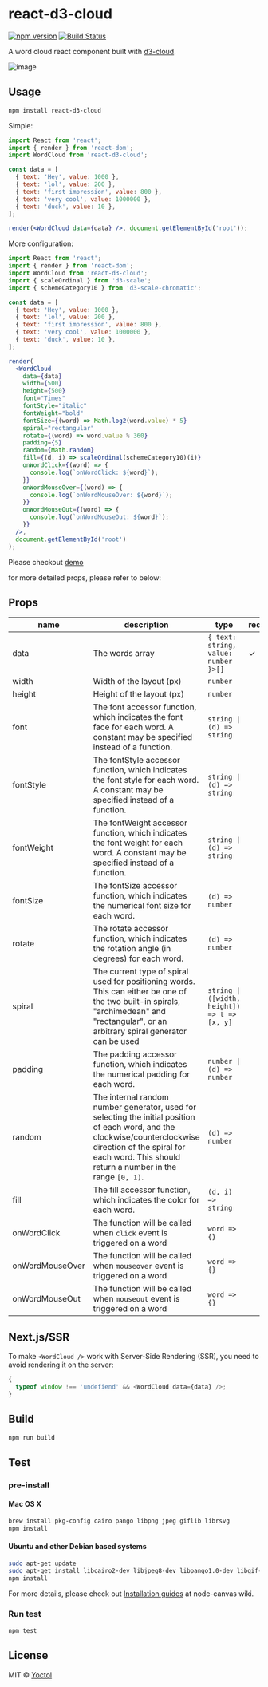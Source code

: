 # react-d3-cloud

[![npm version](https://badge.fury.io/js/react-d3-cloud.svg)](https://badge.fury.io/js/react-d3-cloud)
[![Build Status](https://github.com/Yoctol/react-d3-cloud/workflows/CI/badge.svg?branch=master)](https://github.com/Yoctol/react-d3-cloud/actions?query=branch%3Amaster)

A word cloud react component built with [d3-cloud](https://github.com/jasondavies/d3-cloud).

![image](https://cloud.githubusercontent.com/assets/6868283/20619528/fa83334c-b32f-11e6-81dd-6fe4fa6c52d9.png)

## Usage

```sh
npm install react-d3-cloud
```

Simple:

```jsx
import React from 'react';
import { render } from 'react-dom';
import WordCloud from 'react-d3-cloud';

const data = [
  { text: 'Hey', value: 1000 },
  { text: 'lol', value: 200 },
  { text: 'first impression', value: 800 },
  { text: 'very cool', value: 1000000 },
  { text: 'duck', value: 10 },
];

render(<WordCloud data={data} />, document.getElementById('root'));
```

More configuration:

```jsx
import React from 'react';
import { render } from 'react-dom';
import WordCloud from 'react-d3-cloud';
import { scaleOrdinal } from 'd3-scale';
import { schemeCategory10 } from 'd3-scale-chromatic';

const data = [
  { text: 'Hey', value: 1000 },
  { text: 'lol', value: 200 },
  { text: 'first impression', value: 800 },
  { text: 'very cool', value: 1000000 },
  { text: 'duck', value: 10 },
];

render(
  <WordCloud
    data={data}
    width={500}
    height={500}
    font="Times"
    fontStyle="italic"
    fontWeight="bold"
    fontSize={(word) => Math.log2(word.value) * 5}
    spiral="rectangular"
    rotate={(word) => word.value % 360}
    padding={5}
    random={Math.random}
    fill={(d, i) => scaleOrdinal(schemeCategory10)(i)}
    onWordClick={(word) => {
      console.log(`onWordClick: ${word}`);
    }}
    onWordMouseOver={(word) => {
      console.log(`onWordMouseOver: ${word}`);
    }}
    onWordMouseOut={(word) => {
      console.log(`onWordMouseOut: ${word}`);
    }}
  />,
  document.getElementById('root')
);
```

Please checkout [demo](https://yoctol.github.io/react-d3-cloud)

for more detailed props, please refer to below:

## Props

| name            | description                                                                                                                                                                                                              | type                                         | required | default                                       |
| --------------- | ------------------------------------------------------------------------------------------------------------------------------------------------------------------------------------------------------------------------ | -------------------------------------------- | -------- | --------------------------------------------- |
| data            | The words array                                                                                                                                                                                                          | `{ text: string, value: number }>[]`         | ✓        |
| width           | Width of the layout (px)                                                                                                                                                                                                 | `number`                                     |          | `700`                                         |
| height          | Height of the layout (px)                                                                                                                                                                                                | `number`                                     |          | `600`                                         |
| font            | The font accessor function, which indicates the font face for each word. A constant may be specified instead of a function.                                                                                              | `string \| (d) => string`                    |          | `'serif'`                                     |
| fontStyle       | The fontStyle accessor function, which indicates the font style for each word. A constant may be specified instead of a function.                                                                                        | `string \| (d) => string`                    |          | `'normal'`                                    |
| fontWeight      | The fontWeight accessor function, which indicates the font weight for each word. A constant may be specified instead of a function.                                                                                      | `string \| (d) => string`                    |          | `'normal'`                                    |
| fontSize        | The fontSize accessor function, which indicates the numerical font size for each word.                                                                                                                                   | `(d) => number`                              |          | `(d) => Math.sqrt(d.value)`                   |
| rotate          | The rotate accessor function, which indicates the rotation angle (in degrees) for each word.                                                                                                                             | `(d) => number`                              |          | `() => (~~(Math.random() * 6) - 3) * 30`      |
| spiral          | The current type of spiral used for positioning words. This can either be one of the two built-in spirals, "archimedean" and "rectangular", or an arbitrary spiral generator can be used                                 | `string \| ([width, height]) => t => [x, y]` |          | `'archimedean'`                               |
| padding         | The padding accessor function, which indicates the numerical padding for each word.                                                                                                                                      | `number \| (d) => number`                    |          | `1`                                           |
| random          | The internal random number generator, used for selecting the initial position of each word, and the clockwise/counterclockwise direction of the spiral for each word. This should return a number in the range `[0, 1)`. | `(d) => number`                              |          | `Math.random`                                 |
| fill            | The fill accessor function, which indicates the color for each word.                                                                                                                                                     | `(d, i) => string`                           |          | `(d, i) => scaleOrdinal(schemeCategory10)(i)` |
| onWordClick     | The function will be called when `click` event is triggered on a word                                                                                                                                                    | `word => {}`                                 |          | null                                          |
| onWordMouseOver | The function will be called when `mouseover` event is triggered on a word                                                                                                                                                | `word => {}`                                 |          | null                                          |
| onWordMouseOut  | The function will be called when `mouseout` event is triggered on a word                                                                                                                                                 | `word => {}`                                 |          | null                                          |

## Next.js/SSR

To make `<WordCloud />` work with Server-Side Rendering (SSR), you need to avoid rendering it on the server:

```js
{
  typeof window !== 'undefiend' && <WordCloud data={data} />;
}
```

## Build

```sh
npm run build
```

## Test

### pre-install

#### Mac OS X

```sh
brew install pkg-config cairo pango libpng jpeg giflib librsvg
npm install
```

#### Ubuntu and other Debian based systems

```sh
sudo apt-get update
sudo apt-get install libcairo2-dev libjpeg8-dev libpango1.0-dev libgif-dev build-essential g++
npm install
```

For more details, please check out [Installation guides](https://github.com/Automattic/node-canvas/wiki) at node-canvas wiki.

### Run test

```sh
npm test
```

## License

MIT © [Yoctol](https://github.com/Yoctol/react-d3-cloud)
